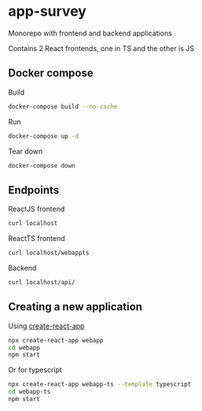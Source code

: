 # app-survey
Monorepo with frontend and backend applications

Contains 2 React frontends, one in TS and the other is JS

## Docker compose
Build
```bash
docker-compose build --no-cache
```

Run 
```bash
docker-compose up -d
```

Tear down
```bash
docker-compose down
```

## Endpoints
ReactJS frontend
```bash
curl localhost
```

ReactTS frontend
```bash
curl localhost/webappts
```

Backend
```bash
curl localhost/api/
```

## Creating a new application
Using [create-react-app](https://reactjs.org/docs/create-a-new-react-app.html)

```bash
npx create-react-app webapp
cd webapp
npm start
```

Or for typescript
```bash
npx create-react-app webapp-ts --template typescript
cd webapp-ts
npm start
```
